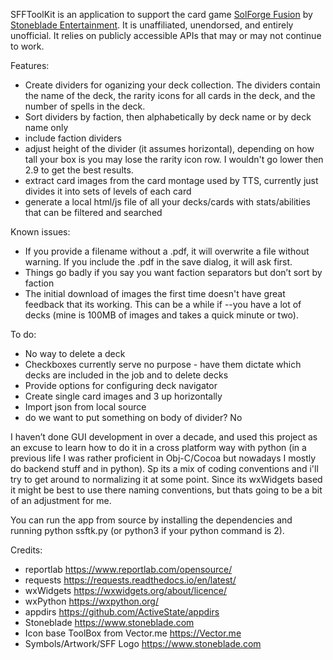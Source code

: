 SFFToolKit is an application to support the card game <a href="https://solforgefusion.com/">SolForge Fusion</a> by <a href="https://www.stoneblade.com/">Stoneblade Entertainment</a>. It is unaffiliated, unendorsed, and entirely unofficial. It relies on publicly accessible APIs that may or may not continue to work.

Features:
- Create dividers for oganizing your deck collection. The dividers contain the name of the deck, the rarity icons for all cards in the deck, and the number of spells in the deck.
- Sort dividers by faction, then alphabetically by deck name or by deck name only
- include faction dividers
- adjust height of the divider (it assumes horizontal), depending on how tall your box is you may lose the rarity icon row. I wouldn't go lower then 2.9 to get the best results.
- extract card images from the card montage used by TTS, currently just divides it into sets of levels of each card
- generate a local html/js file of all your decks/cards with stats/abilities that can be filtered and searched

Known issues:
- If you provide a filename without a .pdf, it will overwrite a file without warning. If you include the .pdf in the save dialog, it will ask first.
- Things go badly if you say you want faction separators but don’t sort by faction
- The initial download of images the first time doesn't have great feedback that its working. This can be a while if --you have a lot of decks (mine is 100MB of images and takes a quick minute or two).

To do:
- No way to delete a deck
- Checkboxes currently serve no purpose - have them dictate which decks are included in the job and to delete decks
- Provide options for configuring deck navigator
- Create single card images and 3 up horizontally
- Import json from local source
- do we want to put something on body of divider? No

I haven’t done GUI development in over a decade, and used this project as an excuse to learn how to do it in a cross platform way with python (in a previous life I was rather proficient in Obj-C/Cocoa but nowadays I mostly do backend stuff and in python). Sp its a mix of coding conventions and i'll try to get around to normalizing it at some point. Since its wxWidgets based it might be best to use there naming conventions, but thats going to be a bit of an adjustment for me.

You can run the app from source by installing the dependencies and running python ssftk.py (or python3 if your python command is 2).

Credits:
- reportlab https://www.reportlab.com/opensource/
- requests https://requests.readthedocs.io/en/latest/
- wxWidgets https://wxwidgets.org/about/licence/
- wxPython https://wxpython.org/
- appdirs  https://github.com/ActiveState/appdirs
- Stoneblade https://www.stoneblade.com
- Icon base ToolBox from Vector.me https://Vector.me
- Symbols/Artwork/SFF Logo https://www.stoneblade.com
